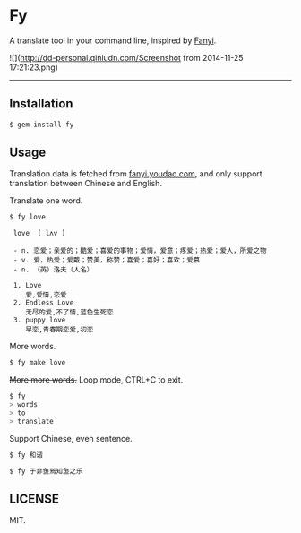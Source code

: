 # Fy

A translate tool in your command line, inspired by [Fanyi](https://github.com/afc163/fanyi).

![](http://dd-personal.qiniudn.com/Screenshot from 2014-11-25 17:21:23.png)

---

## Installation
```bash
$ gem install fy
```

## Usage

Translation data is fetched from [fanyi.youdao.com](http://fanyi.youdao.com),
and only support translation between Chinese and English.

Translate one word.

```bash
$ fy love
```

```
 love  [ lʌv ]

 - n. 恋爱；亲爱的；酷爱；喜爱的事物；爱情，爱意；疼爱；热爱；爱人，所爱之物
 - v. 爱，热爱；爱戴；赞美，称赞；喜爱；喜好；喜欢；爱慕
 - n. （英）洛夫（人名）

 1. Love
    爱,爱情,恋爱
 2. Endless Love
    无尽的爱,不了情,蓝色生死恋
 3. puppy love
    早恋,青春期恋爱,初恋
```

More words.

```bash
$ fy make love
```

~~More more words.~~  Loop mode, CTRL+C to exit.
```bash
$ fy
> words
> to
> translate
```


Support Chinese, even sentence.

```bash
$ fy 和谐
```

```bash
$ fy 子非鱼焉知鱼之乐
```

## LICENSE

MIT.
